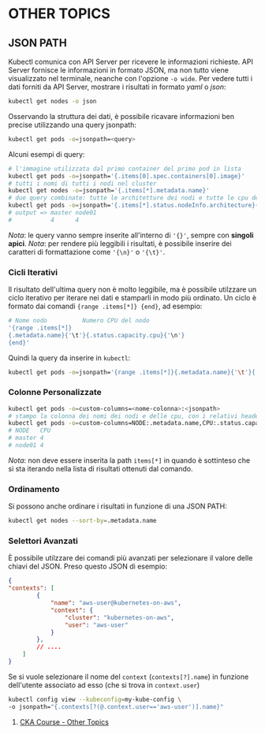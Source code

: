 # OTHER TOPICS

## JSON PATH

Kubectl comunica con API Server per ricevere le informazioni richieste. API Server fornisce le informazioni in formato JSON, ma non tutto viene visualizzato nel terminale, neanche con l'opzione `-o wide`.
Per vedere tutti i dati forniti da API Server, mostrare i risultati in formato *yaml* o *json*:

```bash
kubectl get nodes -o json
```

Osservando la struttura dei dati, è possibile ricavare informazioni ben precise utilizzando una query jsonpath:

```bash
kubectl get pods -o=jsonpath=<query>
```

Alcuni esempi di query:

```bash
# l'immagine utilizzata dal primo container del primo pod in lista
kubectl get pods -o=jsonpath='{.items[0].spec.containers[0].image}'
# tutti i nomi di tutti i nodi nel cluster
kubectl get nodes -o=jsonpath='{.items[*].metadata.name}'
# due query combinate: tutte le architetture dei nodi e tutte le cpu dei nodi
kubectl get pods -o=jsonpath='{.items[*].status.nodeInfo.architecture}{'\n'}{.items[*].status.status.capacity.cpu}'
# output => master node01
#           4      4
```

*Nota*: le query vanno sempre inserite all'interno di `'{}'`, sempre con __singoli apici__.
*Nota*: per rendere più leggibili i risultati, è possibile inserire dei caratteri di formattazione come `'{\n}'` o `'{\t}'`.

### Cicli Iterativi

Il risultato dell'ultima query non è molto leggibile, ma è possibile utilzzare un ciclo iterativo per iterare nei dati e stamparli in modo più ordinato. Un ciclo è formato dai comandi `{range .items[*]} {end}`, ad esempio:

```bash
# Nome nodo          Numero CPU del nodo
'{range .items[*]}
{.metadata.name}{'\t'}{.status.capacity.cpu}{'\n'}
{end}'
```

Quindi la query da inserire in `kubectl`:

```bash
kubectl get pods -o=jsonpath='{range .items[*]}{.metadata.name}{'\t'}{.status.capacity.cpu}{'\n'}{end}'
```

### Colonne Personalizzate

```bash
kubectl get pods -o=custom-columns=<nome-colonna>:<jsonpath>
# stampo la colonna dei nomi dei nodi e delle cpu, con i relativi headers
kubectl get pods -o=custom-columns=NODE:.metadata.name,CPU:.status.capacity.cpu
# NODE   CPU
# master 4
# node01 4
```

*Nota*: non deve essere inserita la path `items[*]` in quando è sottinteso che si sta iterando nella lista di risultati ottenuti dal comando.

### Ordinamento

Si possono anche ordinare i risultati in funzione di una JSON PATH:

```bash
kubectl get nodes --sort-by=.metadata.name
```

### Selettori Avanzati

È possibile utilzzare dei comandi più avanzati per selezionare il valore delle chiavi del JSON.
Preso questo JSON di esempio:

```json
{
"contexts": [
        {
            "name": "aws-user@kubernetes-on-aws",
            "context": {
                "cluster": "kubernetes-on-aws",
                "user": "aws-user"
            }
        },
        // ....
    ]
}
```

Se si vuole selezionare il nome del `context` (`contexts[?].name`) in funzione dell'utente associato ad esso (che si trova in `context.user`)

```bash
kubectl config view --kubeconfig=my-kube-config \
-o jsonpath="{.contexts[?(@.context.user=='aws-user')].name}"
```

1. [CKA Course - Other Topics](https://github.com/kodekloudhub/certified-kubernetes-administrator-course/tree/master/docs/13-Other-Topics)
